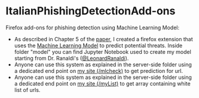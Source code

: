 # ItalianPhishingDetectionAdd-ons
Firefox add-ons for phishing detection using Machine Learning Model:
- As described in Chapter 5 of the <a href="https://ceur-ws.org/Vol-3260/paper13.pdf">paper</a>, I created a firefox extension that uses the <a href="https://github.com/LeonardRanaldi/ItalianPhishingDetection/blob/main/models/RNN%20word%2Bchar_emb.ipynb">Machine Learning Model</a> to predict potential threats. Inside folder "model" you can find Jupyter Notebook used to create my model starting from Dr. Ranaldi's (<a href="https://github.com/LeonardRanaldi/">@LeonardRanaldi</a>).
- Anyone can use this system as explained in the server-side folder using a dedicated end point on <a href="http://www.cm-innovationlab.it:5000/mlcheck">my site (/mlcheck)</a> to get prediction for url.
- Anyone can use this system as explained in the server-side folder using a dedicated end point on <a href="http://www.cm-innovationlab.it:5000/myList">my site (/myList)</a> to get array containing white list of urls.
